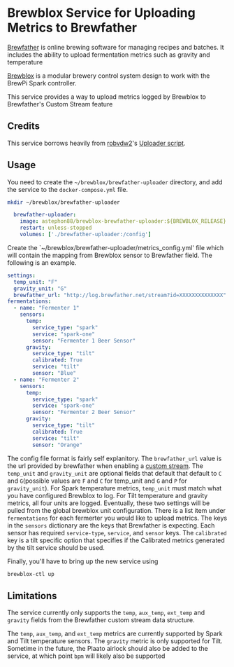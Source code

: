 # Brewblox Service for Uploading Metrics to Brewfather

[Brewfather](https://brewfather.app/) is online brewing software for managing recipes and batches. It includes the ability to upload fermentation metrics such as gravity and temperature

[Brewblox](https://brewblox.netlify.app) is a modular brewery control system design to work with the BrewPi Spark controller.

This service provides a way to upload metrics logged by Brewblox to Brewfather's Custom Stream feature

## Credits

This service borrows heavily from [robvdw2](https://github.com/robvdw2)'s [Uploader script](https://github.com/robvdw2/brewblox_to_brewfather).

## Usage

You need to create the `~/brewblox/brewfather-uploader` directory, and add the service to the `docker-compose.yml` file.

```bash
mkdir ~/brewblox/brewfather-uploader
```

```yaml
  brewfather-uploader:
    image: astephon88/brewblox-brewfather-uploader:${BREWBLOX_RELEASE}
    restart: unless-stopped
    volumes: ['./brewfather-uploader:/config']
```


Create the `~/brewblox/brewfather-uploader/metrics_config.yml' file which will contain the mapping from Brewblox sensor to Brewfather field. The following is an example.

```yaml
settings:
  temp_unit: "F"
  gravity_unit: "G"
  brewfather_url: "http://log.brewfather.net/stream?id=XXXXXXXXXXXXXX"
fermentations:
  - name: "Fermenter 1"
    sensors:
      temp:
        service_type: "spark"
        service: "spark-one"
        sensor: "Fermenter 1 Beer Sensor"
      gravity:
        service_type: "tilt"
        calibrated: True
        service: "tilt"
        sensor: "Blue"
  - name: "Fermenter 2"
    sensors:
      temp:
        service_type: "spark"
        service: "spark-one"
        sensor: "Fermenter 2 Beer Sensor"
      gravity:
        service_type: "tilt"
        calibrated: True
        service: "tilt"
        sensor: "Orange"
```

The config file format is fairly self explanitory. The `brewfather_url` value is the url provided by brewfather when enabling a [custom stream](https://docs.brewfather.app/integrations/custom-stream). The `temp_unit` and `gravity_unit` are optional fields that default that default to `C` and `G`(possible values are `F` and `C` for temp_unit and `G` and `P` for `gravity_unit`). For Spark temperature metrics, `temp_unit` must match what you have configured Brewblox to log. For Tilt temperature and gravity metrics, all four units are logged. Eventually, these two settings will be pulled from the global brewblox unit configuration. There is a list item under `fermentations` for each fermerter you would like to upload metrics. The keys in the `sensors` dictionary are the keys that Brewfather is expecting. Each sensor has required `service-type`, `service`, and `sensor` keys. The `calibrated` key is a tilt specific option that specifies if the Calibrated metrics generated by the tilt service should be used.

Finally, you'll have to bring up the new service using

```bash
brewblox-ctl up
```

## Limitations

The service currently only supports the `temp`, `aux_temp`, `ext_temp` and `gravity` fields from the Brewfather custom stream data structure.

The `temp`, `aux_temp`, and `ext_temp` metrics are currently supported by Spark and Tilt temperature sensors. The `gravity` metric is only supported for Tilt. Sometime in the future, the Plaato airlock should also be added to the service, at which point `bpm` will likely also be supported
